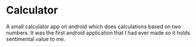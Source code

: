 # Calculator
A small calculator app on android which does calculations based on two numbers. It was the first android application that I had ever made so it holds sentimental value to me.
